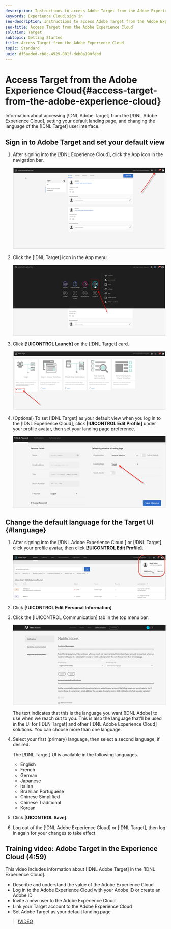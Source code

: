 ```yaml
---
description: Instructions to access Adobe Target from the Adobe Experience Cloud.
keywords: Experience Cloud;sign in
seo-description: Instructions to access Adobe Target from the Adobe Experience Cloud.
seo-title: Access Target from the Adobe Experience Cloud
solution: Target
subtopic: Getting Started
title: Access Target from the Adobe Experience Cloud
topic: Standard
uuid: df5aaded-cb8c-4929-801f-deb0a190febd
---
```


# Access Target from the Adobe Experience Cloud{#access-target-from-the-adobe-experience-cloud}

Information about accessing [!DNL Adobe Target] from the [!DNL Adobe Experience Cloud], setting your default landing page, and changing the language of the [!DNL Target] user interface.

## Sign in to Adobe Target and set your default view

1. After signing into the [!DNL Experience Cloud], click the App icon in the navigation bar.

   ![](assets/appmenu.png)

1. Click the [!DNL Target] icon in the App menu.

   ![](assets/appmenu-target.png)

1. Click **[!UICONTROL Launch]** on the [!DNL Target] card.

   ![](assets/target-launch.png)

1. (Optional) To set [!DNL Target] as your default view when you log in to the [!DNL Experience Cloud], click **[!UICONTROL Edit Profile]** under your profile avatar, then set your landing page preference.

   ![](assets/pagepref.png)

## Change the default language for the Target UI {#language}

1. After signing into the [!DNL Adobe Experience Cloud ] or [!DNL Target], click your profile avatar, then click **[!UICONTROL Edit Profile]**.

   ![Edit profile](/help/c-intro/assets/change-language.png)

1. Click **[!UICONTROL Edit Personal Information]**.

1. Click the [!UICONTROL Communication] tab in the top menu bar.

   ![Preferred languages](/help/c-intro/assets/prefered-language.png)

   The text indicates that this is the language you want [!DNL Adobe] to use when we reach out to you. This is also the language that'll be used in the UI for [!DLN Target] and other [!DNL Adobe Experience Cloud] solutions. You can choose more than one language.

1. Select your first (primary) language, then select a second language, if desired.

   The [!DNL Target] UI is available in the following languages.

   * English
   * French
   * German
   * Japanese
   * Italian
   * Brazilian Portuguese
   * Chinese Simplified
   * Chinese Traditional
   * Korean

1. Click **[UICONTROL Save]**.

1. Log out of the [!DNL Adobe Experience Cloud] or [!DNL Target], then log in again for your changes to take effect.

## Training video: Adobe Target in the Experience Cloud (4:59)

This video includes information about [!DNL Adobe Target] in the [!DNL Experience Cloud].

* Describe and understand the value of the Adobe Experience Cloud 
* Log in to the Adobe Experience Cloud with your Adobe ID or create an Adobe ID 
* Invite a new user to the Adobe Experience Cloud 
* Link your Target account to the Adobe Experience Cloud 
* Set Adobe Target as your default landing page

>[!VIDEO](https://www.youtube.com/watch?v=7lwYrYC7vdM) 